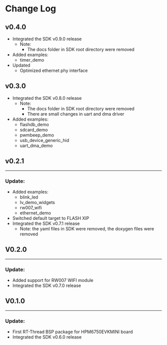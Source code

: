 # Change Log

## v0.4.0
- Integrated the SDK v0.9.0 release
  - Note:
      - The docs folder in SDK root directory were removed
- Added examples:
    - timer_demo
- Updated
    - Optimized ethernet phy interface 

## v0.3.0
- Integrated the SDK v0.8.0 release
  - Note:
      - The docs folder in SDK root directory were removed
      - There are small changes in uart and dma driver
- Added examples:
    - flashdb_demo
    - sdcard_demo
    - pwmbeep_demo
    - usb_device_generic_hid
    - uart_dma_demo

## v0.2.1
***
### Update:
- Added examples:
  - blink_led
  - lv_demo_widgets
  - rw007_wifi
  - ethernet_demo
- Switched default target to FLASH XIP
- Integrated the SDK v0.7.1 release
    - Note: the yaml files in SDK were removed, the doxygen files were removed

## V0.2.0
***
### Update:
- Added support for RW007 WIFI module
- Integrated the SDK v0.7.0 release

## V0.1.0
***
### Update:
- First RT-Thread BSP package for HPM6750EVKMINI board
- Integrated the SDK v0.6.0 release
